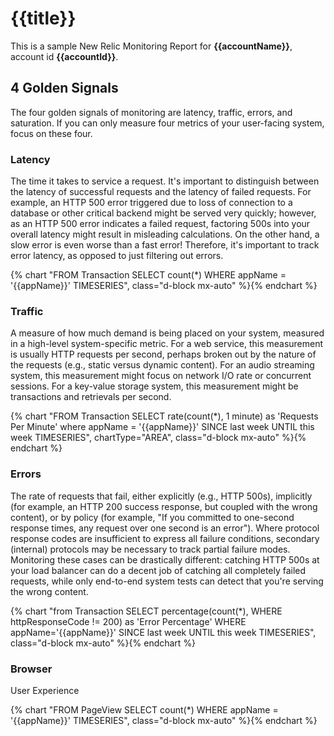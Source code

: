 {{title}}
=========

This is a sample New Relic Monitoring Report for **{{accountName}}**, account id **{{accountId}}**.

4 Golden Signals
----------------

The four golden signals of monitoring are latency, traffic, errors, and saturation. If you can only measure four metrics of your user-facing system, focus on these four.

### Latency

The time it takes to service a request. It's important to distinguish between the latency of successful requests and the latency of failed requests. For example, an HTTP 500 error triggered due to loss of connection to a database or other critical backend might be served very quickly; however, as an HTTP 500 error indicates a failed request, factoring 500s into your overall latency might result in misleading calculations. On the other hand, a slow error is even worse than a fast error! Therefore, it's important to track error latency, as opposed to just filtering out errors.

{% chart "FROM Transaction SELECT count(\*) WHERE appName = '{{appName}}' TIMESERIES", class="d-block mx-auto" %}{% endchart %}

### Traffic

A measure of how much demand is being placed on your system, measured in a high-level system-specific metric. For a web service, this measurement is usually HTTP requests per second, perhaps broken out by the nature of the requests (e.g., static versus dynamic content). For an audio streaming system, this measurement might focus on network I/O rate or concurrent sessions. For a key-value storage system, this measurement might be transactions and retrievals per second.

{% chart "FROM Transaction SELECT rate(count(\*), 1 minute) as 'Requests Per Minute' where appName = '{{appName}}' SINCE last week UNTIL this week TIMESERIES", chartType="AREA", class="d-block mx-auto" %}{% endchart %}

### Errors

The rate of requests that fail, either explicitly (e.g., HTTP 500s), implicitly (for example, an HTTP 200 success response, but coupled with the wrong content), or by policy (for example, "If you committed to one-second response times, any request over one second is an error"). Where protocol response codes are insufficient to express all failure conditions, secondary (internal) protocols may be necessary to track partial failure modes. Monitoring these cases can be drastically different: catching HTTP 500s at your load balancer can do a decent job of catching all completely failed requests, while only end-to-end system tests can detect that you're serving the wrong content.

{% chart "from Transaction SELECT percentage(count(\*), WHERE httpResponseCode != 200) as 'Error Percentage' WHERE appName='{{appName}}' SINCE last week UNTIL this week TIMESERIES", class="d-block mx-auto" %}{% endchart %}

### Browser

User Experience

{% chart "FROM PageView SELECT count(\*) WHERE appName = '{{appName}}' TIMESERIES", class="d-block mx-auto" %}{% endchart %}
